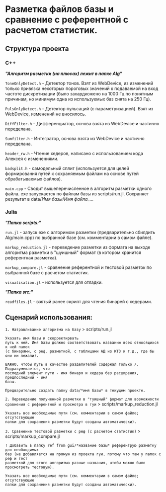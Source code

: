 # Разметка файлов базы и сравнение с референтной с расчетом статистик.

## Структура проекта 

### C++

***"Алгоритм разметки (на плюсах) лежит в папке Alg"***

`ToneOnlyDetect.h` - Детектор тонов. Взят из WebDevice, из изменений только привязка
    некоторых пороговых значений к подаваемой на вход частоте дискретизации (было
    захардкожено на 1000 Гц по понятным причинам, но минимум одна из используемых баз
    снята на 250 Гц).

`PulsOnlyDetect.h` - Детектор пульсаций (с параметризацией). Взят из WebDevice, изменений
    не вносилось.

`DiffFilter.h` - Дифференциатор, основа взята из WebDevice и частично переделана.

`Sumfilter.h` - Интегратор, основа взята из WebDevice и частично переделана.

`header_rw.h` - Чтение хедеров, написано с использованием кода Алексея с изменениями.

`badsplit.h` - самодельный сплит (используется для целей формирования путей к сохраняемым
    файлам на основе путей обрабатываемых файлов).

`main.cpp` - Сводит вышеперечисленное в алгоритм разметки одного файла.
    exe запускается по файлам базы из scripts/run.jl. 
    Сохраняет результат в data/*Имя базы*/*Имя файла*_...

### Julia
***"Папка scripts:"***

`run.jl` - запуск exe с алгоримом разметки (предварительно сбилдить Alg/main.cpp) 
    по выбранной базе (см. комментарии в самом файле).

`markup_reduction.jl` - переведение разметки из формата на выходе алгоритма разметки
    в "шуишный" формат (в котором хранится референтная разметка).

`markup_compare.jl` - сравнение референтной и тестовой разметок по выбранной базе
    с расчетом статистик.

`visualisation.jl` - используется для отладки.

***"Папка src:"***

`readfiles.jl` - взятый ранее скрипт для чтения бинарей с хедерами.


## Сценарий использования:
`1. Натравливание алгоритма на базу` > scripts/run.jl 

```
Указать имя базы и скорректирвать
путь к ней. Имя базы должно соответствовать названию всех относящихся к ней папок
(c бинарями, с реф. разметкой, с таблицами АД из КТ3 и т.д., где бы они ни лежали).

ВАЖНО, чтобы путь в качестве разделителей содержал только /. Подразумевается, что 
последний элемент пути - имя бинаря и хедера без расширения, предпоследний - имя
базы.

Предварительно создать папку data/*имя базы* в текущем проекте.
```

`2. Переведение полученной разметки в "гуишный" формат для возможности сравнения с референтной и просмотра в гуи` > scripts/markup_reduction.jl

```
Указать все необходимые пути (см. комментарии в самом файле; отсутствующие
папки для сохранения разметки будут созданы автоматически).
```

`3. Сравнение тестовой разметки с реф (с расчетом статистик)` > scripts/markup_compare.jl

```
! Добавить в папку ref from gui/*название базы* референтрую разметку для необходимых
баз (не добавляется на прямую из проекта гуи, потому что там у папок с реф и тест
разметкой для этого алгоритма разные названия, чтобы можно было просмотреть тестовую).

Указать все необходимые пути (см. комментарии в самом файле; отсутствующие
папки для сохранения разметки будут созданы автоматически).
```

